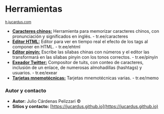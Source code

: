 # Herramientas
<sup>[h.jucardus.com](https://h.jucardus.com)</sup>

* [**Caracteres chinos:**](https://tr.ee/caracteres) Herramienta para memorizar caracteres chinos, con pronunciación y significados en inglés. - tr.ee/caracteres
* [**Editor HTML:**](https://tr.ee/ehtml) Editor para ver en tiempo real el efecto de los tags al componer en HTML. - tr.ee/ehtml
* [**Editor pinyin:**](https://tr.ee/pinyin) Escribe las sílabas chinas con números y el editor las transformará en las sílabas pinyin con los tonos correctos. - tr.ee/pinyin
* [**Exeador Twitter:**](https://tr.ee/exear) Compositor de tuits, con conteo de caracteres, inclusión de un enlace, de numerosas almohadillas (hashtags) y usuarios. - tr.ee/exear
* [**Tarjetas mnemotécnicas:**](https://tr.ee/memo) Tarjetas mnemotécnicas varias. - tr.ee/memo

### Autor y contacto

* **Autor:** Julio Cárdenas Pelizzari ©
* **Sitios y contacto:** [https://jucardus.github.io](https://jucardus.github.io)
